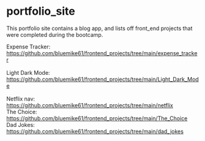 ﻿# portfolio_site
 
 This portfolio site contains a blog app, and lists off front_end projects that were completed during the bootcamp.
 
 Expense Tracker: https://github.com/bluemike61/frontend_projects/tree/main/expense_tracker   
 <br>
 Light Dark Mode: https://github.com/bluemike61/frontend_projects/tree/main/Light_Dark_Mode  
 <br>
 Netflix nav: https://github.com/bluemike61/frontend_projects/tree/main/netflix
 <br>
 The Choice: https://github.com/bluemike61/frontend_projects/tree/main/The_Choice
 <br>
 Dad Jokes: https://github.com/bluemike61/frontend_projects/tree/main/dad_jokes
